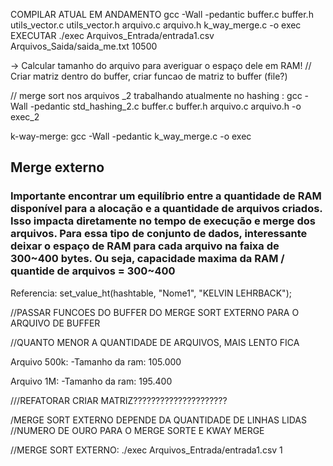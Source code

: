 COMPILAR ATUAL EM ANDAMENTO
gcc -Wall -pedantic buffer.c buffer.h utils_vector.c utils_vector.h arquivo.c arquivo.h k_way_merge.c -o exec
EXECUTAR
./exec Arquivos_Entrada/entrada1.csv Arquivos_Saida/saida_me.txt 10500


-> Calcular tamanho do arquivo para averiguar o espaço dele em RAM!
//
Criar matriz dentro do buffer,
criar funcao de matriz to buffer (file?)


//
merge sort nos arquivos _2
trabalhando atualmente no hashing : gcc -Wall -pedantic std_hashing_2.c buffer.c buffer.h arquivo.c arquivo.h -o exec_2

k-way-merge:  gcc -Wall -pedantic k_way_merge.c -o exec


## Merge externo
### Importante encontrar um equilíbrio entre a quantidade de RAM disponível para a alocação e a quantidade de arquivos criados. Isso impacta diretamente no tempo de execução e merge dos arquivos. Para essa tipo de conjunto de dados, interessante deixar o espaço de RAM para cada arquivo na faixa de 300~400 bytes. Ou seja, capacidade maxima da RAM / quantide de arquivos = 300~400


Referencia:
set_value_ht(hashtable, "Nome1", "KELVIN LEHRBACK");



//PASSAR FUNCOES DO BUFFER DO MERGE SORT EXTERNO PARA O ARQUIVO DE BUFFER

//QUANTO MENOR A QUANTIDADE DE ARQUIVOS, MAIS LENTO FICA


Arquivo 500k:
-Tamanho da ram: 105.000

Arquivo 1M: 
-Tamanho da ram: 195.400






///REFATORAR CRIAR MATRIZ?????????????????????

/MERGE SORT EXTERNO DEPENDE DA QUANTIDADE DE LINHAS LIDAS
//NUMERO DE OURO PARA O MERGE SORTE E KWAY MERGE


//MERGE SORT EXTERNO: ./exec Arquivos_Entrada/entrada1.csv 1